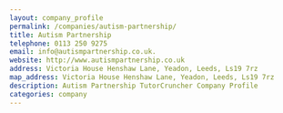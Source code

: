 ```yaml
---
layout: company_profile
permalink: /companies/autism-partnership/
title: Autism Partnership
telephone: 0113 250 9275
email: info@autismpartnership.co.uk.
website: http://www.autismpartnership.co.uk
address: Victoria House Henshaw Lane, Yeadon, Leeds, Ls19 7rz
map_address: Victoria House Henshaw Lane, Yeadon, Leeds, Ls19 7rz
description: Autism Partnership TutorCruncher Company Profile
categories: company
---
```


